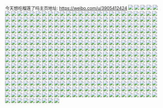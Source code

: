 今天想吃榴莲了吗主页地址: https://weibo.com/u/3905412424 
![](https://wx4.sinaimg.cn/mw2000/e8c7dd48ly1h9kjq59yw2j22c0340hdw.jpg) 
![](https://wx4.sinaimg.cn/mw2000/e8c7dd48ly1h9kjq6soqdj21sc2dse82.jpg) 
![](https://wx4.sinaimg.cn/mw2000/e8c7dd48ly1h9kjq8fe0pj223o2sw1kz.jpg) 
![](https://wx4.sinaimg.cn/mw2000/e8c7dd48ly1h9kjq2fuubj21sc2dskjm.jpg) 
![](https://wx4.sinaimg.cn/mw2000/e8c7dd48ly1h9jz3aeiqlj20n01ds1kx.jpg) 
![](https://wx4.sinaimg.cn/mw2000/e8c7dd48ly1h9jz3e5zvbj20n01ds1kx.jpg) 
![](https://wx4.sinaimg.cn/mw2000/e8c7dd48ly1h9i1vyckbuj20n014wn8i.jpg) 
![](https://wx4.sinaimg.cn/mw2000/e8c7dd48ly1h9i1vyoeqwj20k00zk7fm.jpg) 
![](https://wx4.sinaimg.cn/mw2000/e8c7dd48ly1h9i1vxxowqj20k00zkn7h.jpg) 
![](https://wx4.sinaimg.cn/mw2000/e8c7dd48ly1h9h5zwf8fkj20n00h9te3.jpg) 
![](https://wx4.sinaimg.cn/mw2000/e8c7dd48ly1h9h5zw3n7oj20n00uojzk.jpg) 
![](https://wx4.sinaimg.cn/mw2000/e8c7dd48ly1h9gemh41zhj22c033vx6r.jpg) 
![](https://wx4.sinaimg.cn/mw2000/e8c7dd48ly1h9gemjo9huj221h2pz4qr.jpg) 
![](https://wx4.sinaimg.cn/mw2000/e8c7dd48ly1h9gemmuzq6j224w2uix6r.jpg) 
![](https://wx4.sinaimg.cn/mw2000/e8c7dd48ly1h9genhmkycj22by340x6s.jpg) 
![](https://wx4.sinaimg.cn/mw2000/e8c7dd48ly1h9genn0cwrj21s035se83.jpg) 
![](https://wx4.sinaimg.cn/mw2000/e8c7dd48ly1h9genql9koj21s035su0z.jpg) 
![](https://wx4.sinaimg.cn/mw2000/e8c7dd48ly1h9gem65eycj218g1uo4qq.jpg) 
![](https://wx4.sinaimg.cn/mw2000/e8c7dd48ly1h9fcoijd61j20n00uo7dp.jpg) 
![](https://wx4.sinaimg.cn/mw2000/e8c7dd48ly1h9f7ukwoy9j22c033vnpg.jpg) 
![](https://wx4.sinaimg.cn/mw2000/e8c7dd48ly1h9f7uops84j22c03411l0.jpg) 
![](https://wx4.sinaimg.cn/mw2000/e8c7dd48ly1h9f7urai8sj221r2qc7wj.jpg) 
![](https://wx4.sinaimg.cn/mw2000/e8c7dd48ly1h9f7u16czbj22c0340x6r.jpg) 
![](https://wx4.sinaimg.cn/mw2000/e8c7dd48ly1h9f7u4lx4ej223g2slkjn.jpg) 
![](https://wx4.sinaimg.cn/mw2000/e8c7dd48ly1h9f7u7ivzaj22bx340kjn.jpg) 
![](https://wx4.sinaimg.cn/mw2000/e8c7dd48ly1h9f7u9rqfmj223j2spb2b.jpg) 
![](https://wx4.sinaimg.cn/mw2000/e8c7dd48ly1h9f7uc7qwnj22c0340x6q.jpg) 
![](https://wx4.sinaimg.cn/mw2000/e8c7dd48ly1h9f7ue2rh9j21r0340qv5.jpg) 
![](https://wx4.sinaimg.cn/mw2000/e8c7dd48ly1h9f7uhkof6j22c0340kjp.jpg) 
![](https://wx4.sinaimg.cn/mw2000/e8c7dd48ly1h9f7txzczrj22bx340b2c.jpg) 
![](https://wx4.sinaimg.cn/mw2000/e8c7dd48ly1h9f7v3fckej22bx340e84.jpg) 
![](https://wx4.sinaimg.cn/mw2000/e8c7dd48ly1h9f7v6dh8pj229k30ub2c.jpg) 
![](https://wx4.sinaimg.cn/mw2000/e8c7dd48ly1h9f7v9eaf3j21r0340u0y.jpg) 
![](https://wx4.sinaimg.cn/mw2000/e8c7dd48ly1h9f7vbp66wj21r0340u0x.jpg) 
![](https://wx4.sinaimg.cn/mw2000/e8c7dd48ly1h9f7utna5lj21sh2dzx6q.jpg) 
![](https://wx4.sinaimg.cn/mw2000/e8c7dd48ly1h9f7uxhm39j22c0340hdy.jpg) 
![](https://wx4.sinaimg.cn/mw2000/e8c7dd48ly1h9f7uzsajdj21wc2j3e83.jpg) 
![](https://wx4.sinaimg.cn/mw2000/e8c7dd48ly1h96k07i4zvj21sc2dsx6p.jpg) 
![](https://wx4.sinaimg.cn/mw2000/e8c7dd48ly1h96k0h9digj21sc2ds4qq.jpg) 
![](https://wx4.sinaimg.cn/mw2000/e8c7dd48ly1h96k0dvnakj23402c0e83.jpg) 
![](https://wx4.sinaimg.cn/mw2000/e8c7dd48ly1h96k0b4m2fj21sc2ds7wi.jpg) 
![](https://wx4.sinaimg.cn/mw2000/e8c7dd48ly1h96k0m0ew0j20u01hch3n.jpg) 
![](https://wx4.sinaimg.cn/mw2000/e8c7dd48ly1h96k0fflkmj21sc2ds1ky.jpg) 
![](https://wx4.sinaimg.cn/mw2000/e8c7dd48ly1h96k0l9ri3j21sc2ds4qq.jpg) 
![](https://wx4.sinaimg.cn/mw2000/e8c7dd48ly1h96k096jzij21sc2dsx6q.jpg) 
![](https://wx4.sinaimg.cn/mw2000/e8c7dd48ly1h92lh4vhb6j21sc1scqv5.jpg) 
![](https://wx4.sinaimg.cn/mw2000/e8c7dd48ly1h92lhalvhbj21sc1scx6p.jpg) 
![](https://wx4.sinaimg.cn/mw2000/e8c7dd48ly1h92lhdtgwkj21sc1sc1jt.jpg) 
![](https://wx4.sinaimg.cn/mw2000/e8c7dd48ly1h91dsbisraj21sc2ds1kz.jpg) 
![](https://wx4.sinaimg.cn/mw2000/e8c7dd48ly1h91dt4xkpij21sc2ds1l0.jpg) 
![](https://wx4.sinaimg.cn/mw2000/e8c7dd48ly1h902vveg0ej20n01dstzy.jpg) 
![](https://wx4.sinaimg.cn/mw2000/e8c7dd48ly1h8ytihgy16j20mr14w4bl.jpg) 
![](https://wx4.sinaimg.cn/mw2000/e8c7dd48ly1h8ytikm7ysj20n01ds1kx.jpg) 
![](https://wx4.sinaimg.cn/mw2000/e8c7dd48ly1h8ytinbpcmj20n01ds1kx.jpg) 
![](https://wx4.sinaimg.cn/mw2000/e8c7dd48ly1h8xt32w39jj20k00zkjyu.jpg) 
![](https://wx4.sinaimg.cn/mw2000/e8c7dd48ly1h8xt380l0mj22c0340npe.jpg) 
![](https://wx4.sinaimg.cn/mw2000/e8c7dd48ly1h8ws6l5wt9j21sc2dskjm.jpg) 
![](https://wx4.sinaimg.cn/mw2000/e8c7dd48ly1h8ws6mknmkj21sc2dsqv6.jpg) 
![](https://wx4.sinaimg.cn/mw2000/e8c7dd48ly1h8ws6oauugj21sc2dsnpe.jpg) 
![](https://wx4.sinaimg.cn/mw2000/e8c7dd48ly1h8uhueycerj22c0340u0y.jpg) 
![](https://wx4.sinaimg.cn/mw2000/e8c7dd48ly1h8uhucvluij22c0340kjl.jpg) 
![](https://wx4.sinaimg.cn/mw2000/e8c7dd48ly1h8ti5gybt5j21kw23ux6p.jpg) 
![](https://wx4.sinaimg.cn/mw2000/e8c7dd48ly1h8ti5onnk0j21kw23ux6p.jpg) 
![](https://wx4.sinaimg.cn/mw2000/e8c7dd48ly1h8ti5web0zj22c1340hdv.jpg) 
![](https://wx4.sinaimg.cn/mw2000/e8c7dd48ly1h8ti62wg1lj21sc2dsnpe.jpg) 
![](https://wx4.sinaimg.cn/mw2000/e8c7dd48ly1h8ti64c9gxj21sc2dsnpd.jpg) 
![](https://wx4.sinaimg.cn/mw2000/e8c7dd48ly1h8ti6iv56mj21kw23unpd.jpg) 
![](https://wx4.sinaimg.cn/mw2000/e8c7dd48ly1h8ti59pvabj21kw23ukjl.jpg) 
![](https://wx4.sinaimg.cn/mw2000/e8c7dd48ly1h8ti6kpztoj20k00zk14u.jpg) 
![](https://wx4.sinaimg.cn/mw2000/e8c7dd48ly1h8ti6lqocgj20k00zkdrh.jpg) 
![](https://wx4.sinaimg.cn/mw2000/e8c7dd48ly1h8s1su0l4rj20n00uognt.jpg) 
![](https://wx4.sinaimg.cn/mw2000/e8c7dd48ly1h8qw8zs1hrj21sc2dsnpd.jpg) 
![](https://wx4.sinaimg.cn/mw2000/e8c7dd48ly1h8nrmcifvtj20i50o7443.jpg) 
![](https://wx4.sinaimg.cn/mw2000/e8c7dd48ly1h8nrktsyipj20ig0olte9.jpg) 
![](https://wx4.sinaimg.cn/mw2000/e8c7dd48ly1h8nrku7uwdj20ij0wx7bb.jpg) 
![](https://wx4.sinaimg.cn/mw2000/e8c7dd48ly1h8nrkukpatj20lz133n6r.jpg) 
![](https://wx4.sinaimg.cn/mw2000/e8c7dd48ly1h8nrktgtf9j20l711pn5u.jpg) 
![](https://wx4.sinaimg.cn/mw2000/e8c7dd48ly1h8nrrx2clsj20n014xgxs.jpg) 
![](https://wx4.sinaimg.cn/mw2000/e8c7dd48ly1h8nmj6d1txj21sc2dsx6r.jpg) 
![](https://wx4.sinaimg.cn/mw2000/e8c7dd48ly1h8nmj0oktcj20vc15sno2.jpg) 
![](https://wx4.sinaimg.cn/mw2000/e8c7dd48ly1h8nmj1kn8kj20vc15sk51.jpg) 
![](https://wx4.sinaimg.cn/mw2000/e8c7dd48ly1h8nmjcthszj21sc2ds7wi.jpg) 
![](https://wx4.sinaimg.cn/mw2000/e8c7dd48ly1h8nmj8i6fbj215x1jwe81.jpg) 
![](https://wx4.sinaimg.cn/mw2000/e8c7dd48ly1h8nmiz2fomj20ku0kuwoo.jpg) 
![](https://wx4.sinaimg.cn/mw2000/e8c7dd48ly1h8laz7scuwj20xc230e81.jpg) 
![](https://wx4.sinaimg.cn/mw2000/e8c7dd48ly1h8laza663cj21la2ts4qq.jpg) 
![](https://wx4.sinaimg.cn/mw2000/e8c7dd48ly1h8laz5zgmyj22dc1kwnpd.jpg) 
![](https://wx4.sinaimg.cn/mw2000/e8c7dd48ly1h8lazbyvgjj21sc2dse81.jpg) 
![](https://wx4.sinaimg.cn/mw2000/e8c7dd48ly1h8k75hj3oyj20n01dsk2t.jpg) 
![](https://wx4.sinaimg.cn/mw2000/e8c7dd48ly1h8i06y9656j224g2tx7wj.jpg) 
![](https://wx4.sinaimg.cn/mw2000/e8c7dd48ly1h8i06z2k1lj21td2f5b29.jpg) 
![](https://wx4.sinaimg.cn/mw2000/e8c7dd48ly1h8i06v1vygj21sc2dsu0y.jpg) 
![](https://wx4.sinaimg.cn/mw2000/e8c7dd48ly1h8hicz11c3j20hp0vh76b.jpg) 
![](https://wx4.sinaimg.cn/mw2000/e8c7dd48ly1h8golxbe14j20u0140tha.jpg) 
![](https://wx4.sinaimg.cn/mw2000/e8c7dd48ly1h8gdgikrd2j21sc2ds1ky.jpg) 
![](https://wx4.sinaimg.cn/mw2000/e8c7dd48ly1h8ebtywxzrj22bt33t7wk.jpg) 
![](https://wx4.sinaimg.cn/mw2000/e8c7dd48ly1h8ebtmwoouj22c02c07wh.jpg) 
![](https://wx4.sinaimg.cn/mw2000/e8c7dd48ly1h8ebto9w5rj22c02c0b29.jpg) 
![](https://wx4.sinaimg.cn/mw2000/e8c7dd48ly1h8ebti0m3tj22c02c0u0x.jpg) 
![](https://wx4.sinaimg.cn/mw2000/e8c7dd48ly1h8ebttki2uj22c02c0b2a.jpg) 
![](https://wx4.sinaimg.cn/mw2000/e8c7dd48ly1h8ebtljovfj21l2243kjl.jpg) 
![](https://wx4.sinaimg.cn/mw2000/e8c7dd48ly1h8av65rvhmj20wa1le7n3.jpg) 
![](https://wx4.sinaimg.cn/mw2000/e8c7dd48ly1h8av675982j216m1ktwwz.jpg) 
![](https://wx4.sinaimg.cn/mw2000/e8c7dd48ly1h8av5vtwtdj22dr36au0y.jpg) 
![](https://wx4.sinaimg.cn/mw2000/e8c7dd48ly1h8av6b440aj21kw2dcnpd.jpg) 
![](https://wx4.sinaimg.cn/mw2000/e8c7dd48ly1h8av62rnnhj21kw2dc4qq.jpg) 
![](https://wx4.sinaimg.cn/mw2000/e8c7dd48ly1h8av64b98cj21kw2dae81.jpg) 
![](https://wx4.sinaimg.cn/mw2000/e8c7dd48ly1h8amhc6u4pj21rs35du0x.jpg) 
![](https://wx4.sinaimg.cn/mw2000/e8c7dd48ly1h8amh9ik90j21h32mdhdt.jpg) 
![](https://wx4.sinaimg.cn/mw2000/e8c7dd48ly1h89fzx695uj213p1gy19b.jpg) 
![](https://wx4.sinaimg.cn/mw2000/e8c7dd48ly1h89fzvqr4aj21331g4qjw.jpg) 
![](https://wx4.sinaimg.cn/mw2000/e8c7dd48ly1h89fzsqisbj211o1e84kp.jpg) 
![](https://wx4.sinaimg.cn/mw2000/e8c7dd48ly1h89g03gc0vj21pg29xe81.jpg) 
![](https://wx4.sinaimg.cn/mw2000/e8c7dd48ly1h89g00505sj21sc2dskjl.jpg) 
![](https://wx4.sinaimg.cn/mw2000/e8c7dd48ly1h89g05fyskj21sc2dsnpd.jpg) 
![](https://wx4.sinaimg.cn/mw2000/e8c7dd48ly1h871e737w0j21kw2dae81.jpg) 
![](https://wx4.sinaimg.cn/mw2000/e8c7dd48ly1h871e9peynj21kw23uhdt.jpg) 
![](https://wx4.sinaimg.cn/mw2000/e8c7dd48ly1h871ec5xutj22dr36ax6r.jpg) 
![](https://wx4.sinaimg.cn/mw2000/e8c7dd48ly1h85n9uluo6j21m41m4ay7.jpg) 
![](https://wx4.sinaimg.cn/mw2000/e8c7dd48ly1h85n9u3b2cj21k41k4awm.jpg) 
![](https://wx4.sinaimg.cn/mw2000/e8c7dd48ly1h85n9v64naj21sc2ds7wh.jpg) 
![](https://wx4.sinaimg.cn/mw2000/e8c7dd48ly1h85n9w6tlsj21sc2ds7wh.jpg) 
![](https://wx4.sinaimg.cn/mw2000/e8c7dd48ly1h85n9ywa4mj22dc1kwnpd.jpg) 
![](https://wx4.sinaimg.cn/mw2000/e8c7dd48ly1h85na1585kj21sc2dsb29.jpg) 
![](https://wx4.sinaimg.cn/mw2000/e8c7dd48ly1h7zd1eaylkj21qz2bzu0x.jpg) 
![](https://wx4.sinaimg.cn/mw2000/e8c7dd48ly1h7xo6ogswij21qw2bvb2b.jpg) 
![](https://wx4.sinaimg.cn/mw2000/e8c7dd48ly1h7xo6si36aj21pz2ankjn.jpg) 
![](https://wx4.sinaimg.cn/mw2000/e8c7dd48ly1h7xo6wuo4yj21qv2bvkjn.jpg) 
![](https://wx4.sinaimg.cn/mw2000/e8c7dd48ly1h7xo70cu7fj21qv2bvhdv.jpg) 
![](https://wx4.sinaimg.cn/mw2000/e8c7dd48ly1h7wom8u06kj21qw2bwb2a.jpg) 
![](https://wx4.sinaimg.cn/mw2000/e8c7dd48ly1h7wom1qppwj21qw2bv4qq.jpg) 
![](https://wx4.sinaimg.cn/mw2000/e8c7dd48ly1h7womeol1sj21qw2bvkjm.jpg) 
![](https://wx4.sinaimg.cn/mw2000/e8c7dd48ly1h7womjk15yj21qw2bvu0y.jpg) 
![](https://wx4.sinaimg.cn/mw2000/e8c7dd48ly1h7xo6kwrfzj21qw2bve82.jpg) 
![](https://wx4.sinaimg.cn/mw2000/e8c7dd48ly1h7womm14bfj20mz1doaq3.jpg) 
![](https://wx4.sinaimg.cn/mw2000/e8c7dd48ly1h7woms5ksbj21at1qf7wh.jpg) 
![](https://wx4.sinaimg.cn/mw2000/e8c7dd48ly1h7xo73llf1j21r02c01kz.jpg) 
![](https://wx4.sinaimg.cn/mw2000/e8c7dd48ly1h7xo7894g6j21r02c0qv8.jpg) 
![](https://wx4.sinaimg.cn/mw2000/e8c7dd48ly1h7xo79sezaj22c02c04qq.jpg) 
![](https://wx4.sinaimg.cn/mw2000/e8c7dd48ly1h7w0dbx9v4j21kw2dce81.jpg) 
![](https://wx4.sinaimg.cn/mw2000/e8c7dd48ly1h7w0d9rmp4j22dr36au0z.jpg) 
![](https://wx4.sinaimg.cn/mw2000/e8c7dd48ly1h7u2l0zfqvj22dx36c4qq.jpg) 
![](https://wx4.sinaimg.cn/mw2000/e8c7dd48ly1h7u2kxhpewj20sg0sgtgu.jpg) 
![](https://wx4.sinaimg.cn/mw2000/e8c7dd48ly1h7s7rth064j21sc2dsb2a.jpg) 
![](https://wx4.sinaimg.cn/mw2000/e8c7dd48ly1h7nu8aa3v4j20vc15shcu.jpg) 
![](https://wx4.sinaimg.cn/mw2000/e8c7dd48ly1h7nu88u58cj20vc15squm.jpg) 
![](https://wx4.sinaimg.cn/mw2000/e8c7dd48ly1h7nu813zctj210j16bqje.jpg) 
![](https://wx4.sinaimg.cn/mw2000/e8c7dd48ly1h7nu87oxsuj210j16bndz.jpg) 
![](https://wx4.sinaimg.cn/mw2000/e8c7dd48ly1h7nu8drip2j20vc15s190.jpg) 
![](https://wx4.sinaimg.cn/mw2000/e8c7dd48ly1h7nu8elhddj20vc15s19l.jpg) 
![](https://wx4.sinaimg.cn/mw2000/e8c7dd48ly1h7nu8bj6v2j20vc15snah.jpg) 
![](https://wx4.sinaimg.cn/mw2000/e8c7dd48ly1h7nu83qbacj21kw2dcx6p.jpg) 
![](https://wx4.sinaimg.cn/mw2000/e8c7dd48ly1h7nu86qkd0j21kw2dc4qq.jpg) 
![](https://wx4.sinaimg.cn/mw2000/e8c7dd48ly1h7hncr3wygj20k00zkqda.jpg) 
![](https://wx4.sinaimg.cn/mw2000/e8c7dd48ly1h7hncpk2l2j20k00zkdsd.jpg) 
![](https://wx4.sinaimg.cn/mw2000/e8c7dd48ly1h7hncqg5s6j20k00zk4b7.jpg) 
![](https://wx4.sinaimg.cn/mw2000/e8c7dd48ly1h7gmg8fdvyj20k00zk785.jpg) 
![](https://wx4.sinaimg.cn/mw2000/e8c7dd48ly1h7coy6auioj20n00n0dj5.jpg) 
![](https://wx4.sinaimg.cn/mw2000/e8c7dd48ly1h7c8aaaezdj21sc2dsb29.jpg) 
![](https://wx4.sinaimg.cn/mw2000/e8c7dd48ly1h72o2y6sz1j20u01hc41c.jpg) 
![](https://wx4.sinaimg.cn/mw2000/e8c7dd48ly1h72o31rtmej22c0340e83.jpg) 
![](https://wx4.sinaimg.cn/mw2000/e8c7dd48ly1h72o35t2hoj22c0340x6q.jpg) 
![](https://wx4.sinaimg.cn/mw2000/e8c7dd48ly1h70a799ka9j20u01hc19n.jpg) 
![](https://wx4.sinaimg.cn/mw2000/e8c7dd48ly1h6zhm4rsffj21ja21pqsa.jpg) 
![](https://wx4.sinaimg.cn/mw2000/e8c7dd48ly1h6zhm3vy16j21821msdhv.jpg) 
![](https://wx4.sinaimg.cn/mw2000/e8c7dd48ly1h6zhm3eyc1j20n00uotda.jpg) 
![](https://wx4.sinaimg.cn/mw2000/e8c7dd48ly1h6zhm33fekj21f61w8e81.jpg) 
![](https://wx4.sinaimg.cn/mw2000/e8c7dd48ly1h6wsrexw95j21sc1sc1ky.jpg) 
![](https://wx4.sinaimg.cn/mw2000/e8c7dd48ly1h6trriuzkoj20n00n0wgl.jpg) 
![](https://wx4.sinaimg.cn/mw2000/e8c7dd48ly1h6smm1re49j21tu1tue81.jpg) 
![](https://wx4.sinaimg.cn/mw2000/e8c7dd48ly1h6smlwsbi2j21qo1qogpy.jpg) 
![](https://wx4.sinaimg.cn/mw2000/e8c7dd48ly1h6smm2s04mj21so1soe81.jpg) 
![](https://wx4.sinaimg.cn/mw2000/e8c7dd48ly1h6smlzrvbyj21zp1zptfq.jpg) 
![](https://wx4.sinaimg.cn/mw2000/e8c7dd48ly1h6smm0mpzrj21mn1mnb29.jpg) 
![](https://wx4.sinaimg.cn/mw2000/e8c7dd48ly1h6smm40dewj21u61u6tek.jpg) 
![](https://wx4.sinaimg.cn/mw2000/e8c7dd48ly1h6rbukclbyj20n01ds7wh.jpg) 
![](https://wx4.sinaimg.cn/mw2000/e8c7dd48ly1h6nrl1scyoj21sc2ds49c.jpg) 
![](https://wx4.sinaimg.cn/mw2000/e8c7dd48ly1h6m7j7z8vxj20k00zk76l.jpg) 
![](https://wx4.sinaimg.cn/mw2000/e8c7dd48ly1h6m7j8slclj20k00zkk01.jpg) 
![](https://wx4.sinaimg.cn/mw2000/e8c7dd48ly1h6k4etlitwj209a0cdjsg.jpg) 
![](https://wx4.sinaimg.cn/mw2000/e8c7dd48ly1h6k4etypkzj209d0cigmv.jpg) 
![](https://wx4.sinaimg.cn/mw2000/e8c7dd48ly1h6ceynzuyyj225u2vs7wj.jpg) 
![](https://wx4.sinaimg.cn/mw2000/e8c7dd48ly1h6ceykexn5j22bw3401kz.jpg) 
![](https://wx4.sinaimg.cn/mw2000/e8c7dd48ly1h6ceypwxhlj22bw340qv6.jpg) 
![](https://wx4.sinaimg.cn/mw2000/e8c7dd48ly1h68l5g7v4xj20n01dswy2.jpg) 
![](https://wx4.sinaimg.cn/mw2000/e8c7dd48ly1h68l5hht6zj20n01dsnfc.jpg) 
![](https://wx4.sinaimg.cn/mw2000/e8c7dd48ly1h68l5m1nthj215s15sqbf.jpg) 
![](https://wx4.sinaimg.cn/mw2000/e8c7dd48ly1h5wofs12e4j21kw22aq8j.jpg) 
![](https://wx4.sinaimg.cn/mw2000/e8c7dd48ly1h5wofspjbuj21sc2dshdt.jpg) 
![](https://wx4.sinaimg.cn/mw2000/e8c7dd48ly1h5woftdswcj21sc2dskjl.jpg) 
![](https://wx4.sinaimg.cn/mw2000/e8c7dd48ly1h5wofu105yj21sc2dse81.jpg) 
![](https://wx4.sinaimg.cn/mw2000/e8c7dd48ly1h5wofv277gj21sc2dsdup.jpg) 
![](https://wx4.sinaimg.cn/mw2000/e8c7dd48ly1h5wofvlxajj21kw23mq8g.jpg) 
![](https://wx4.sinaimg.cn/mw2000/e8c7dd48ly1h5w58nvnvzj212u1ft76o.jpg) 
![](https://wx4.sinaimg.cn/mw2000/e8c7dd48ly1h5vj1sdmapj20ia0iatal.jpg) 
![](https://wx4.sinaimg.cn/mw2000/e8c7dd48ly1h5vj1s3tuqj20kg0kgtb6.jpg) 
![](https://wx4.sinaimg.cn/mw2000/e8c7dd48ly1h5vj1smwflj20n00n0420.jpg) 
![](https://wx4.sinaimg.cn/mw2000/e8c7dd48ly1h5vj1su4qwj20i30i3wg5.jpg) 
![](https://wx4.sinaimg.cn/mw2000/e8c7dd48ly1h5tvemvfb2j20ij0wxgpq.jpg) 
![](https://wx4.sinaimg.cn/mw2000/e8c7dd48ly1h5s1hp516fj21kw23u4qp.jpg) 
![](https://wx4.sinaimg.cn/mw2000/e8c7dd48ly1h5s1hpscz6j22dc1kve81.jpg) 
![](https://wx4.sinaimg.cn/mw2000/e8c7dd48ly1h5s1hqklhzj20si1eohc1.jpg) 
![](https://wx4.sinaimg.cn/mw2000/e8c7dd48ly1h5s1hwq9bnj20vc15sh1r.jpg) 
![](https://wx4.sinaimg.cn/mw2000/e8c7dd48ly1h5o2ovkxm2j20wi1yc42w.jpg) 
![](https://wx4.sinaimg.cn/mw2000/e8c7dd48ly1h5ng24fi62j21sc2dsqv5.jpg) 
![](https://wx4.sinaimg.cn/mw2000/e8c7dd48ly1h5lrhb5ybzj21sc2dsb29.jpg) 
![](https://wx4.sinaimg.cn/mw2000/e8c7dd48ly1h5lrhan1j7j21sc2dshdt.jpg) 
![](https://wx4.sinaimg.cn/mw2000/e8c7dd48ly1h5lrh9gl06j20vc15sgxi.jpg) 
![](https://wx4.sinaimg.cn/mw2000/e8c7dd48ly1h5lrhc6nbfj20vc15sqgk.jpg) 
![](https://wx4.sinaimg.cn/mw2000/e8c7dd48ly1h5klc1vij0j22c0340u0y.jpg) 
![](https://wx4.sinaimg.cn/mw2000/e8c7dd48ly1h5klfc5vhqj20iw0p7whp.jpg) 
![](https://wx4.sinaimg.cn/mw2000/e8c7dd48ly1h4nze7zl66j20vc15s189.jpg) 
![](https://wx4.sinaimg.cn/mw2000/e8c7dd48ly1h4nze8hjnwj20vc15s4dn.jpg) 
![](https://wx4.sinaimg.cn/mw2000/e8c7dd48ly1h4lgkd1s20j22c0340x6r.jpg) 
![](https://wx4.sinaimg.cn/mw2000/e8c7dd48ly1h4lgigvsvvj22c033yx6q.jpg) 
![](https://wx4.sinaimg.cn/mw2000/e8c7dd48ly1h4lgj4e66tj22c0340npe.jpg) 
![](https://wx4.sinaimg.cn/mw2000/e8c7dd48ly1h4lghkyjysj21kw23ukjl.jpg) 
![](https://wx4.sinaimg.cn/mw2000/e8c7dd48ly1h4lgiq89hkj223u1kwnpd.jpg) 
![](https://wx4.sinaimg.cn/mw2000/e8c7dd48ly1h4lgiv2hnbj21kw23unpd.jpg) 
![](https://wx4.sinaimg.cn/mw2000/e8c7dd48ly1h4lgj0brpzj21kw23ukjl.jpg) 
![](https://wx4.sinaimg.cn/mw2000/e8c7dd48ly1h4lgk6jpwxj21kw1kwhaf.jpg) 
![](https://wx4.sinaimg.cn/mw2000/e8c7dd48ly1h4lgkf0t16j21kw1kw7ta.jpg) 
![](https://wx4.sinaimg.cn/mw2000/e8c7dd48ly1h4i9waofo8j22c0340qv7.jpg) 
![](https://wx4.sinaimg.cn/mw2000/e8c7dd48ly1h4i9wba3kdj20s20s2qab.jpg) 
![](https://wx4.sinaimg.cn/mw2000/e8c7dd48ly1h4i9wedcdvj22at2atqv6.jpg) 
![](https://wx4.sinaimg.cn/mw2000/e8c7dd48ly1h4d8el5b3tj20ux15813l.jpg) 
![](https://wx4.sinaimg.cn/mw2000/e8c7dd48ly1h481a5fe59j22c0340u0z.jpg) 
![](https://wx4.sinaimg.cn/mw2000/e8c7dd48ly1h481egyi7zj22c03401l2.jpg) 
![](https://wx4.sinaimg.cn/mw2000/e8c7dd48ly1h43ccbbgy7j22c0340qv5.jpg) 
![](https://wx4.sinaimg.cn/mw2000/e8c7dd48ly1h429j22y43j20hj0hjjum.jpg) 
![](https://wx4.sinaimg.cn/mw2000/e8c7dd48ly1h3v9sb1enwj21sc2dshdu.jpg) 
![](https://wx4.sinaimg.cn/mw2000/e8c7dd48ly1h3v9sbhtb0j20n00n077p.jpg) 
![](https://wx4.sinaimg.cn/mw2000/e8c7dd48ly1h3sgb8gjnqj21sc2dsb26.jpg) 
![](https://wx4.sinaimg.cn/mw2000/e8c7dd48ly1h35ailtzdaj21kw23unpd.jpg) 
![](https://wx4.sinaimg.cn/mw2000/e8c7dd48ly1h35aihvu3fj21kw23ukjl.jpg) 
![](https://wx4.sinaimg.cn/mw2000/e8c7dd48ly1h34se9mpydj22c03404qr.jpg) 
![](https://wx4.sinaimg.cn/mw2000/e8c7dd48ly1h34se47bvjj22c03401ky.jpg) 
![](https://wx4.sinaimg.cn/mw2000/e8c7dd48ly1h34seauw3jj22c0340qv6.jpg) 
![](https://wx4.sinaimg.cn/mw2000/e8c7dd48ly1h34se73b98j22c0340u0y.jpg) 
![](https://wx4.sinaimg.cn/mw2000/e8c7dd48ly1h2v66g0pvwj22c0340npe.jpg) 
![](https://wx4.sinaimg.cn/mw2000/e8c7dd48ly1h2v66jqk5jj22c03407wj.jpg) 
![](https://wx4.sinaimg.cn/mw2000/e8c7dd48ly1h2v66h5x9sj223w2t6u0y.jpg) 
![](https://wx4.sinaimg.cn/mw2000/e8c7dd48ly1h2v66een1uj22452tjqv5.jpg) 
![](https://wx4.sinaimg.cn/mw2000/e8c7dd48ly1h2v66f67y8j21sc2dskjl.jpg) 
![](https://wx4.sinaimg.cn/mw2000/e8c7dd48ly1h2v66drlx5j22c0340b2a.jpg) 
![](https://wx4.sinaimg.cn/mw2000/e8c7dd48ly1h2v66ilqrwj21qo2bkqv5.jpg) 
![](https://wx4.sinaimg.cn/mw2000/e8c7dd48ly1h2v66cqymlj21sc2dsqv5.jpg) 
![](https://wx4.sinaimg.cn/mw2000/e8c7dd48ly1h2v66l80yhj21u02g04qq.jpg) 
![](https://wx4.sinaimg.cn/mw2000/e8c7dd48ly1h2tpkylnyhj220b2ofnpe.jpg) 
![](https://wx4.sinaimg.cn/mw2000/e8c7dd48ly1h2tpl0n4w6j22c03401kz.jpg) 
![](https://wx4.sinaimg.cn/mw2000/e8c7dd48ly1h2tpl2g6g8j221s2qdhdu.jpg) 
![](https://wx4.sinaimg.cn/mw2000/e8c7dd48ly1h2tpl9fws0j223w2t6u0y.jpg) 
![](https://wx4.sinaimg.cn/mw2000/e8c7dd48ly1h2tplaw0zwj22c0340npe.jpg) 
![](https://wx4.sinaimg.cn/mw2000/e8c7dd48ly1h2tplcfk3rj22c03407wj.jpg) 
![](https://wx4.sinaimg.cn/mw2000/e8c7dd48ly1h28bjy42ugj20u014011u.jpg) 
![](https://wx4.sinaimg.cn/mw2000/e8c7dd48ly1h28bjx29zyj20u0140k0j.jpg) 
![](https://wx4.sinaimg.cn/mw2000/e8c7dd48ly1h27tdg09dmj20u01hcwnj.jpg) 
![](https://wx4.sinaimg.cn/mw2000/e8c7dd48ly1h26upg73x4j20u01407c4.jpg) 
![](https://wx4.sinaimg.cn/mw2000/e8c7dd48ly1h26upgk49oj20u0140470.jpg) 
![](https://wx4.sinaimg.cn/mw2000/e8c7dd48ly1h26pws2qspj20u013zqfw.jpg) 
![](https://wx4.sinaimg.cn/mw2000/e8c7dd48ly1h26pwt9zhlj20u013zans.jpg) 
![](https://wx4.sinaimg.cn/mw2000/e8c7dd48ly1h26pwsmwdpj20u0140k3z.jpg) 
![](https://wx4.sinaimg.cn/mw2000/e8c7dd48ly1h26pwtpbqaj20u013zn83.jpg) 
![](https://wx4.sinaimg.cn/mw2000/e8c7dd48ly1h24w41b3wkj20u00u0dmp.jpg) 
![](https://wx4.sinaimg.cn/mw2000/e8c7dd48ly1h219nc9z49j20u01407c9.jpg) 
![](https://wx4.sinaimg.cn/mw2000/e8c7dd48ly1h219nxuhuuj20u00u0dmo.jpg) 
![](https://wx4.sinaimg.cn/mw2000/e8c7dd48ly1h219n983bcj20u00u079t.jpg) 
![](https://wx4.sinaimg.cn/mw2000/e8c7dd48ly1h1xkzv5gr9j20jw0jwdhi.jpg) 
![](https://wx4.sinaimg.cn/mw2000/e8c7dd48ly1h1xkzvh5pfj20g90c70te.jpg) 
![](https://wx4.sinaimg.cn/mw2000/e8c7dd48ly1h1xkzuw0x7j20u00u00zm.jpg) 
![](https://wx4.sinaimg.cn/mw2000/e8c7dd48ly1h1xkzvvz58j20u00u0jxw.jpg) 
![](https://wx4.sinaimg.cn/mw2000/e8c7dd48ly1h1wozxhx8oj20u0140jya.jpg) 
![](https://wx4.sinaimg.cn/mw2000/e8c7dd48ly1h1wozxzc70j20u0140ah2.jpg) 
![](https://wx4.sinaimg.cn/mw2000/e8c7dd48ly1h1vq6awiomj20u017kwnm.jpg) 
![](https://wx4.sinaimg.cn/mw2000/e8c7dd48ly1h1vq6bn7p2j20u00vu0yr.jpg) 
![](https://wx4.sinaimg.cn/mw2000/e8c7dd48ly1h1vkw07nzjj20vg0u0wl2.jpg) 
![](https://wx4.sinaimg.cn/mw2000/e8c7dd48ly1h1vkvznscbj20u00u1wjw.jpg) 
![](https://wx4.sinaimg.cn/mw2000/e8c7dd48ly1h1vkvz2ugbj20u70u0ted.jpg) 
![](https://wx4.sinaimg.cn/mw2000/e8c7dd48ly1h1vkvyrwguj20ug0u0wj9.jpg) 
![](https://wx4.sinaimg.cn/mw2000/e8c7dd48ly1h1vkvpvzdej20u0140nab.jpg) 
![](https://wx4.sinaimg.cn/mw2000/e8c7dd48ly1h1vkvqxpt4j20u0140ai8.jpg) 
![](https://wx4.sinaimg.cn/mw2000/e8c7dd48ly1h1vkvmu88vj20u01hagyn.jpg) 
![](https://wx4.sinaimg.cn/mw2000/e8c7dd48ly1h1vkvoga0qj20u013z7cc.jpg) 
![](https://wx4.sinaimg.cn/mw2000/e8c7dd48ly1h1uhlekwvtj20u01407gp.jpg) 
![](https://wx4.sinaimg.cn/mw2000/e8c7dd48ly1h1uhlfz26mj20sg16ok3y.jpg) 
![](https://wx4.sinaimg.cn/mw2000/e8c7dd48ly1h1uhlh0wgnj20sg16o7g5.jpg) 
![](https://wx4.sinaimg.cn/mw2000/e8c7dd48ly1h1uhlkho1pj20n00n0dgv.jpg) 
![](https://wx4.sinaimg.cn/mw2000/e8c7dd48ly1h1qv81kbd0j20u00yiguk.jpg) 
![](https://wx4.sinaimg.cn/mw2000/e8c7dd48ly1h1pta0obycj20n00cy3zu.jpg) 
![](https://wx4.sinaimg.cn/mw2000/e8c7dd48ly1h1pta0bfr9j20u0140qal.jpg) 
![](https://wx4.sinaimg.cn/mw2000/e8c7dd48ly1h1plr9pillj20ki0rc40u.jpg) 
![](https://wx4.sinaimg.cn/mw2000/e8c7dd48ly1h1nkk6srb9j20u0140ai3.jpg) 
![](https://wx4.sinaimg.cn/mw2000/e8c7dd48ly1h1nkk6cwwcj20u0140ah4.jpg) 
![](https://wx4.sinaimg.cn/mw2000/e8c7dd48ly1h1me1doqjfj20n01dsgoq.jpg) 
![](https://wx4.sinaimg.cn/mw2000/e8c7dd48ly1h1iom309hwj20sg3if1ir.jpg) 
![](https://wx4.sinaimg.cn/mw2000/e8c7dd48ly1h1hsm97s68j20sg32sx2r.jpg) 
![](https://wx4.sinaimg.cn/mw2000/e8c7dd48ly1h1hsm7wacnj20sg37ph94.jpg) 
![](https://wx4.sinaimg.cn/mw2000/e8c7dd48ly1h1fezt723oj20u0140aho.jpg) 
![](https://wx4.sinaimg.cn/mw2000/e8c7dd48ly1h1fezrftv7j20u014143m.jpg) 
![](https://wx4.sinaimg.cn/mw2000/e8c7dd48ly1h1fezr1duyj20u0140tfr.jpg) 
![](https://wx4.sinaimg.cn/mw2000/e8c7dd48ly1h1eg3f0wtbj20u0140tm0.jpg) 
![](https://wx4.sinaimg.cn/mw2000/e8c7dd48ly1h1e99o54kxj20u0173jyx.jpg) 
![](https://wx4.sinaimg.cn/mw2000/e8c7dd48ly1h1e99on8ebj20u00u0wl3.jpg) 
![](https://wx4.sinaimg.cn/mw2000/e8c7dd48ly1h1d5f4tlt7j20u01404ar.jpg) 
![](https://wx4.sinaimg.cn/mw2000/e8c7dd48ly1h1d5f5iq6qj20u0140gyd.jpg) 
![](https://wx4.sinaimg.cn/mw2000/e8c7dd48ly1h1d5f60kqtj20u0140ak4.jpg) 
![](https://wx4.sinaimg.cn/mw2000/e8c7dd48ly1h1d5f6fdiwj20u0140qgc.jpg) 
![](https://wx4.sinaimg.cn/mw2000/e8c7dd48ly1h1d5f451iyj20u014014o.jpg) 
![](https://wx4.sinaimg.cn/mw2000/e8c7dd48ly1h1d5f6za0xj20u0140gz0.jpg) 
![](https://wx4.sinaimg.cn/mw2000/e8c7dd48ly1h19nfwdwhoj20u0140q84.jpg) 
![](https://wx4.sinaimg.cn/mw2000/e8c7dd48ly1h18isor3toj20u014041r.jpg) 
![](https://wx4.sinaimg.cn/mw2000/e8c7dd48ly1h18isnwhs3j20u014077d.jpg) 
![](https://wx4.sinaimg.cn/mw2000/e8c7dd48ly1h18ispq2zaj20u015bdqa.jpg) 
![](https://wx4.sinaimg.cn/mw2000/e8c7dd48ly1h170ukxumhj20u014049s.jpg) 
![](https://wx4.sinaimg.cn/mw2000/e8c7dd48ly1h170uk6csrj20u0140al6.jpg) 
![](https://wx4.sinaimg.cn/mw2000/e8c7dd48ly1h170ulpabbj20u014048e.jpg) 
![](https://wx4.sinaimg.cn/mw2000/e8c7dd48ly1h170um73cej20u013zana.jpg) 
![](https://wx4.sinaimg.cn/mw2000/e8c7dd48ly1h170ul8nlwj20u0140n5x.jpg) 
![](https://wx4.sinaimg.cn/mw2000/e8c7dd48ly1h170umo7b1j20u013z16j.jpg) 
![](https://wx4.sinaimg.cn/mw2000/e8c7dd48ly1h154ingaf9j20ac07rweo.jpg) 
![](https://wx4.sinaimg.cn/mw2000/e8c7dd48ly1h154in6855j20kw0kw0th.jpg) 
![](https://wx4.sinaimg.cn/mw2000/e8c7dd48ly1h142si3ziwj20u0140do0.jpg) 
![](https://wx4.sinaimg.cn/mw2000/e8c7dd48ly1h11m2wqlcdj20u00u00ys.jpg) 
![](https://wx4.sinaimg.cn/mw2000/e8c7dd48ly1h11m2vv8omj20u00uatfo.jpg) 
![](https://wx4.sinaimg.cn/mw2000/e8c7dd48ly1h0wvw4zb7dj20u0141jyr.jpg) 
![](https://wx4.sinaimg.cn/mw2000/e8c7dd48ly1h0wvw5bl9nj20u015dqaj.jpg) 
![](https://wx4.sinaimg.cn/mw2000/e8c7dd48ly1h0wvw5xnjcj20u015njxe.jpg) 
![](https://wx4.sinaimg.cn/mw2000/e8c7dd48ly1h0wvw6faqpj20u014011b.jpg) 
![](https://wx4.sinaimg.cn/mw2000/e8c7dd48ly1h0wvw6tzkvj20u014010w.jpg) 
![](https://wx4.sinaimg.cn/mw2000/e8c7dd48ly1h0wvw7npzfj20u01hc44t.jpg) 
![](https://wx4.sinaimg.cn/mw2000/e8c7dd48ly1h0wvw79yqcj20u01j1tf4.jpg) 
![](https://wx4.sinaimg.cn/mw2000/e8c7dd48ly1h0wvw4fvnyj20u01he459.jpg) 
![](https://wx4.sinaimg.cn/mw2000/e8c7dd48ly1h0wvw86dwoj20u01hcgs8.jpg) 
![](https://wx4.sinaimg.cn/mw2000/e8c7dd48ly1h0vrz6m8x0j20u01hddpn.jpg) 
![](https://wx4.sinaimg.cn/mw2000/e8c7dd48ly1h0vrz78sl9j20u01hcakd.jpg) 
![](https://wx4.sinaimg.cn/mw2000/e8c7dd48ly1h0vrz7v6gvj20u01hd13e.jpg) 
![](https://wx4.sinaimg.cn/mw2000/e8c7dd48ly1h0vrz5o3stj20u01ha7g8.jpg) 
![](https://wx4.sinaimg.cn/mw2000/e8c7dd48ly1h0ufabbbu1j20u0140dmq.jpg) 
![](https://wx4.sinaimg.cn/mw2000/e8c7dd48ly1h0ufa8nj3ij20u01407as.jpg) 
![](https://wx4.sinaimg.cn/mw2000/e8c7dd48ly1h0ufa8zmlzj20u0140gsp.jpg) 
![](https://wx4.sinaimg.cn/mw2000/e8c7dd48ly1h0ufa9tih9j20u0140q9i.jpg) 
![](https://wx4.sinaimg.cn/mw2000/e8c7dd48ly1h0ufabtb6lj20u01407ba.jpg) 
![](https://wx4.sinaimg.cn/mw2000/e8c7dd48ly1h0ufa98xa1j20u014010u.jpg) 
![](https://wx4.sinaimg.cn/mw2000/e8c7dd48ly1h0ufaa5rczj20u0140n58.jpg) 
![](https://wx4.sinaimg.cn/mw2000/e8c7dd48ly1h0ufaafcdmj20u0140442.jpg) 
![](https://wx4.sinaimg.cn/mw2000/e8c7dd48ly1h0ufa87d9nj20u0140tee.jpg) 
![](https://wx4.sinaimg.cn/mw2000/e8c7dd48ly1h0s9uwk93hj20u00u00zw.jpg) 
![](https://wx4.sinaimg.cn/mw2000/e8c7dd48ly1h0s9uxnq2hj20u00u0440.jpg) 
![](https://wx4.sinaimg.cn/mw2000/e8c7dd48ly1h0s9uuqquej20u00u0af8.jpg) 
![](https://wx4.sinaimg.cn/mw2000/e8c7dd48ly1h0r9l4uhraj20u0140k33.jpg) 
![](https://wx4.sinaimg.cn/mw2000/e8c7dd48ly1h0r9l4991cj20u01407f3.jpg) 
![](https://wx4.sinaimg.cn/mw2000/e8c7dd48ly1h0r9l5ord7j20u0140ti5.jpg) 
![](https://wx4.sinaimg.cn/mw2000/e8c7dd48ly1h0r9l61vm1j20u0140tea.jpg) 
![](https://wx4.sinaimg.cn/mw2000/e8c7dd48ly1h0r9l7ou5aj20u0140qft.jpg) 
![](https://wx4.sinaimg.cn/mw2000/e8c7dd48ly1h0r9l6dfjpj21400u0aj0.jpg) 
![](https://wx4.sinaimg.cn/mw2000/e8c7dd48ly1h0r9l3hv0vj21400u0jyf.jpg) 
![](https://wx4.sinaimg.cn/mw2000/e8c7dd48ly1h0r9l3uiv5j21400u0n48.jpg) 
![](https://wx4.sinaimg.cn/mw2000/e8c7dd48ly1h0r9l6qh9nj21400u0ai3.jpg) 
![](https://wx4.sinaimg.cn/mw2000/e8c7dd48ly1h0ajezqve4j20u01400xx.jpg) 
![](https://wx4.sinaimg.cn/mw2000/e8c7dd48ly1h0ajf1buvyj20u01407f1.jpg) 
![](https://wx4.sinaimg.cn/mw2000/e8c7dd48ly1h0ajf1y59sj20u0140afw.jpg) 
![](https://wx4.sinaimg.cn/mw2000/e8c7dd48ly1h0ajf2dntsj20u0140jyh.jpg) 
![](https://wx4.sinaimg.cn/mw2000/e8c7dd48ly1h0ajf4s7jpj20u00u0tgf.jpg) 
![](https://wx4.sinaimg.cn/mw2000/e8c7dd48ly1h0ajgt7a3kj20tu0tuq8n.jpg) 
![](https://wx4.sinaimg.cn/mw2000/e8c7dd48ly1gzvnvt29s7j20u00u0wk8.jpg) 
![](https://wx4.sinaimg.cn/mw2000/e8c7dd48ly1gzvnvsh53zj20u00u0dml.jpg) 
![](https://wx4.sinaimg.cn/mw2000/e8c7dd48ly1gy4b116bjlj20u0140n4g.jpg) 
![](https://wx4.sinaimg.cn/mw2000/e8c7dd48ly1gy0hsuzm5oj22c0340npg.jpg) 
![](https://wx4.sinaimg.cn/mw2000/e8c7dd48ly1gy0ht5eirrj22c0340kjn.jpg) 
![](https://wx4.sinaimg.cn/mw2000/e8c7dd48ly1gxv5yqbec4j20u00u0gpd.jpg) 
![](https://wx4.sinaimg.cn/mw2000/e8c7dd48ly1gxs5nkxchpj20u0140tde.jpg) 
![](https://wx4.sinaimg.cn/mw2000/e8c7dd48ly1gxs5nknsjwj20u00u0wil.jpg) 
![](https://wx4.sinaimg.cn/mw2000/e8c7dd48ly1gxs5nke9arj20u00u077h.jpg) 
![](https://wx4.sinaimg.cn/mw2000/e8c7dd48ly1gxs5nk5c61j20u00u0ad5.jpg) 
![](https://wx4.sinaimg.cn/mw2000/e8c7dd48ly1gxhs4zcetwj21o0280npd.jpg) 
![](https://wx4.sinaimg.cn/mw2000/e8c7dd48ly1gxhs50dbgvj21o02801kx.jpg) 
![](https://wx4.sinaimg.cn/mw2000/e8c7dd48ly1gxhs4x59sij21o02801kx.jpg) 
![](https://wx4.sinaimg.cn/mw2000/e8c7dd48ly1gxhs515wzoj21o02801kx.jpg) 
![](https://wx4.sinaimg.cn/mw2000/e8c7dd48ly1gxh8nkdz08j20u0140118.jpg) 
![](https://wx4.sinaimg.cn/mw2000/e8c7dd48ly1gxh8nkpnwbj20u0140jwy.jpg) 
![](https://wx4.sinaimg.cn/mw2000/e8c7dd48ly1gxh8nl4ct7j20u0140afx.jpg) 
![](https://wx4.sinaimg.cn/mw2000/e8c7dd48ly1gxh8nk1ym5j20u0140n3l.jpg) 
![](https://wx4.sinaimg.cn/mw2000/e8c7dd48ly1gxaeb7b1ebj20u0140tgm.jpg) 
![](https://wx4.sinaimg.cn/mw2000/e8c7dd48ly1g99fvpld3pj20u0140alq.jpg) 
![](https://wx4.sinaimg.cn/mw2000/e8c7dd48ly1g99fvrmb8yj20u0140af2.jpg) 
![](https://wx4.sinaimg.cn/mw2000/e8c7dd48ly1g99fvt9rxdj20u014043h.jpg) 
![](https://wx4.sinaimg.cn/mw2000/e8c7dd48ly1g99fvmc2tpj20u0140467.jpg) 
![](https://wx4.sinaimg.cn/mw2000/e8c7dd48ly1g99fvjvrd9j20u0140aie.jpg) 
![](https://wx4.sinaimg.cn/mw2000/e8c7dd48ly1g99fvulcw3j20u01400zo.jpg) 
